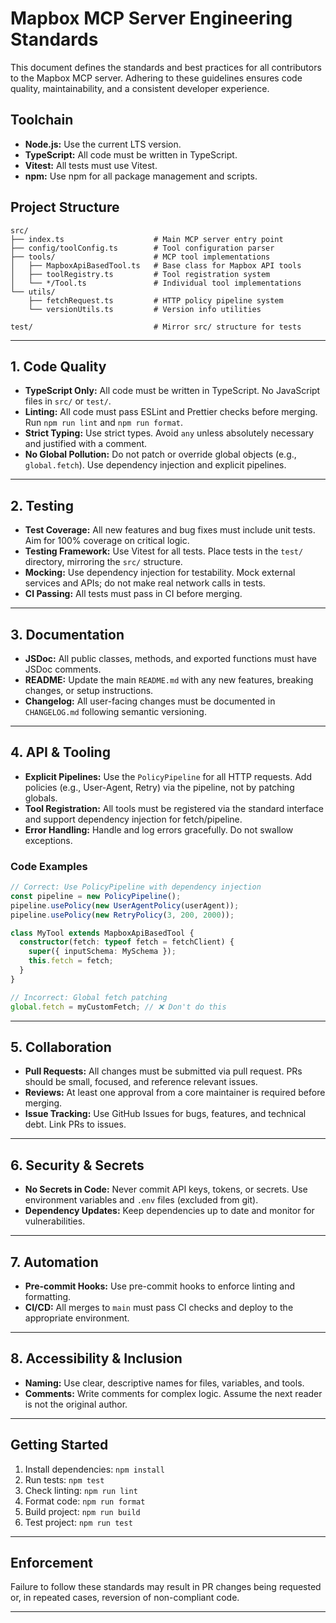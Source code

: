# Mapbox MCP Server Engineering Standards

This document defines the standards and best practices for all contributors to the Mapbox MCP server. Adhering to these guidelines ensures code quality, maintainability, and a consistent developer experience.

## Toolchain

- **Node.js:** Use the current LTS version.
- **TypeScript:** All code must be written in TypeScript.
- **Vitest:** All tests must use Vitest.
- **npm:** Use npm for all package management and scripts.

## Project Structure

```
src/
├── index.ts                    # Main MCP server entry point
├── config/toolConfig.ts        # Tool configuration parser
├── tools/                      # MCP tool implementations
│   ├── MapboxApiBasedTool.ts   # Base class for Mapbox API tools
│   ├── toolRegistry.ts         # Tool registration system
│   └── */Tool.ts               # Individual tool implementations
└── utils/
    ├── fetchRequest.ts         # HTTP policy pipeline system
    └── versionUtils.ts         # Version info utilities

test/                           # Mirror src/ structure for tests
```

---

## 1. Code Quality

- **TypeScript Only:** All code must be written in TypeScript. No JavaScript files in `src/` or `test/`.
- **Linting:** All code must pass ESLint and Prettier checks before merging. Run `npm run lint` and `npm run format`.
- **Strict Typing:** Use strict types. Avoid `any` unless absolutely necessary and justified with a comment.
- **No Global Pollution:** Do not patch or override global objects (e.g., `global.fetch`). Use dependency injection and explicit pipelines.

---

## 2. Testing

- **Test Coverage:** All new features and bug fixes must include unit tests. Aim for 100% coverage on critical logic.
- **Testing Framework:** Use Vitest for all tests. Place tests in the `test/` directory, mirroring the `src/` structure.
- **Mocking:** Use dependency injection for testability. Mock external services and APIs; do not make real network calls in tests.
- **CI Passing:** All tests must pass in CI before merging.

---

## 3. Documentation

- **JSDoc:** All public classes, methods, and exported functions must have JSDoc comments.
- **README:** Update the main `README.md` with any new features, breaking changes, or setup instructions.
- **Changelog:** All user-facing changes must be documented in `CHANGELOG.md` following semantic versioning.

---

## 4. API & Tooling

- **Explicit Pipelines:** Use the `PolicyPipeline` for all HTTP requests. Add policies (e.g., User-Agent, Retry) via the pipeline, not by patching globals.
- **Tool Registration:** All tools must be registered via the standard interface and support dependency injection for fetch/pipeline.
- **Error Handling:** Handle and log errors gracefully. Do not swallow exceptions.

### Code Examples

```typescript
// Correct: Use PolicyPipeline with dependency injection
const pipeline = new PolicyPipeline();
pipeline.usePolicy(new UserAgentPolicy(userAgent));
pipeline.usePolicy(new RetryPolicy(3, 200, 2000));

class MyTool extends MapboxApiBasedTool {
  constructor(fetch: typeof fetch = fetchClient) {
    super({ inputSchema: MySchema });
    this.fetch = fetch;
  }
}

// Incorrect: Global fetch patching
global.fetch = myCustomFetch; // ❌ Don't do this
```

---

## 5. Collaboration

- **Pull Requests:** All changes must be submitted via pull request. PRs should be small, focused, and reference relevant issues.
- **Reviews:** At least one approval from a core maintainer is required before merging.
- **Issue Tracking:** Use GitHub Issues for bugs, features, and technical debt. Link PRs to issues.

---

## 6. Security & Secrets

- **No Secrets in Code:** Never commit API keys, tokens, or secrets. Use environment variables and `.env` files (excluded from git).
- **Dependency Updates:** Keep dependencies up to date and monitor for vulnerabilities.

---

## 7. Automation

- **Pre-commit Hooks:** Use pre-commit hooks to enforce linting and formatting.
- **CI/CD:** All merges to `main` must pass CI checks and deploy to the appropriate environment.

---

## 8. Accessibility & Inclusion

- **Naming:** Use clear, descriptive names for files, variables, and tools.
- **Comments:** Write comments for complex logic. Assume the next reader is not the original author.

---

## Getting Started

1. Install dependencies: `npm install`
2. Run tests: `npm test`
3. Check linting: `npm run lint`
4. Format code: `npm run format`
5. Build project: `npm run build`
6. Test project: `npm run test`

---

## Enforcement

Failure to follow these standards may result in PR changes being requested or, in repeated cases, reversion of non-compliant code.

---

